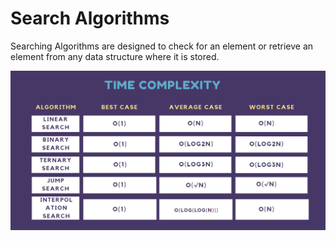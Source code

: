 # Search Algorithms

Searching Algorithms are designed to check for an element or retrieve an element from any data structure where it is stored.

<p align="center"><img src="./imgs/complexity.jpg" width=700></p>
